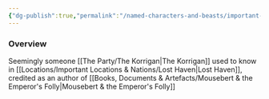 ```yaml
---
{"dg-publish":true,"permalink":"/named-characters-and-beasts/important-characters/pc-backstory-characters/thorn/","tags":["NPC","Important"],"updated":"2024-12-31T19:55:45.155+00:00"}
---
```



### Overview
Seemingly someone [[The Party/The Korrigan\|The Korrigan]] used to know in [[Locations/Important Locations & Nations/Lost Haven\|Lost Haven]], credited as an author of [[Books, Documents & Artefacts/Mousebert & the Emperor's Folly\|Mousebert & the Emperor's Folly]]
